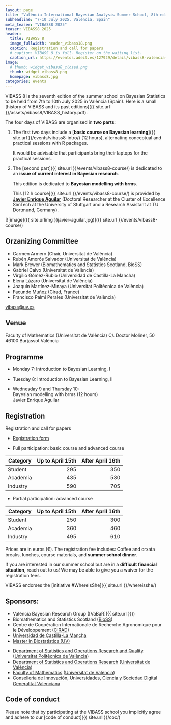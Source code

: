 ```yaml
---
layout: page
title: "València International Bayesian Analysis Summer School, 8th edition"
subheadline: "7-10 July 2025, València, Spain"
meta_teaser: "VIBASS8 2025"
teaser: VIBASS8 2025
header:
  title: VIBASS 8
  image_fullwidth: header_vibass18.png
  caption: Registration and call for papers
  # caption: VIBASS 8 is full. Register on the waiting list.
  caption_url: https://eventos.adeit.es/127929/detail/vibass8-valencia-international-bayesian-summer-school.html
image:
  # thumb: widget_vibass8_closed.png
  thumb: widget_vibass8.png
  homepage: vibass8.jpg
categories: events
---
```


VIBASS 8 is the seventh edition of the summer school on Bayesian Statistics to be held from 7th to 10th July 2025 in València (Spain).
Here is a small [history of VIBASS and its past editions]({{ site.url }}/assets/vibass8/VIBASS_history.pdf).

The four days of VIBASS are organised in __two parts__:

1. The first two days include a [__basic course on Bayesian learning__]({{ site.url }}/events/vibass8-intro/) (12 hours), alternating conceptual and practical sessions with R packages.

	It would be advisable that participants bring their laptops for the practical sessions.

2. The [second part]({{ site.url }}/events/vibass8-course/) is dedicated to an __issue of current interest in Bayesian research__. 

	This edition is dedicated to __Bayesian modelling with brms__.

	This [12 h course]({{ site.url }}/events/vibass8-course/) is provided by [__Javier Enrique Aguilar__](https://jear2412.github.io/) (Doctoral Researcher at the Cluster of Excellence SimTech at the University of Stuttgart and a Research Assistant at TU Dortmund, Germany). 
  
  [![image]({{ site.urlimg }}javier-aguilar.jpg)]({{ site.url }}/events/vibass8-course/)


<!--
3. The last day is devoted to the __seventh VIBASS Workshop__.

	It includes two [plenary sessions]({{ site.url }}/events/vibass7-talks/), with invited speakers [__Dr. Alicia Quirós__](https://aliciaquiros.wordpress.com/) (Universidad de León, Spain) and [__Dr. Thomas Opitz__](https://biosp.mathnum.inrae.fr/homepage-thomas-opitz) (Inrae, France).

    [![]({{ site.urlimg }}alicia-thomas.jpg)]({{ site.url }}/events/vibass7-talks/)

    The workshop ends with a informal brainstorming and a __flash-presentations session__ with contributions of the participants in the school.
-->

## Orzanizing Committee

- Carmen Armero (Chair, Universitat de València)
- Rubén Amorós Salvador (Universitat de València)
- Mark Brewer (Biomathematics and Statistics Scotland, BioSS)
- Gabriel Calvo (Universitat de València)
- Virgilio Gómez-Rubio (Universidad de Castilla-La Mancha)
- Elena Lázaro (Universitat de València)
- Joaquín Martínez-Minaya (Universitat Politècnica de València)
- Facundo Muñoz (Cirad, France)
- Francisco Palmí Perales (Universitat de València)

[vibass@uv.es](mailto:vibass@uv.es)

## Venue

Faculty of Mathematics (Universitat de València)
C/. Doctor Moliner, 50
46100 Burjassot
València


## Programme

- Monday 7: Introduction to Bayesian Learning, I

- Tuesday 8: Introduction to Bayesian Learning, II

- Wednesday 9 and Thursday 10:\
  Bayesian modelling with brms (12 hours)\
  Javier Enrique Aguilar

<!--

![Schedule]({{ site.url }}/assets/vibass8/schedule.png)
-->


<!--
  Time         | Monday 18     | Tuesdaygianluca-baio | Wednesday 20    | Thursday 21    | Friday 22
-------------  | --------------| --------------| ----------------| ---------------| ---------------------
  08:45-09:00  | Registration  |               |                 |                | 
  09:00-09:10  | Welcome       |               |                 |                | 
  09:10-09:40  | Basics I      | Basics V      | R-INLA          | R-INLA         |               
  09:40-10:15  |               |               |                 |                | Invited I (MEC)
  11:00-11:30  |               | Coffee Break  | Coffee Break    | Coffee Break   | Coffee Break
  11:30-12:00  | Coffee Break  | Basics VI     | R-INLA          | R-INLA         | Invited II (GB)
  12:00-12:30  | Basics II     |               |                 |                | Posters oral presentation
  12:30-13:00  |               |               |                 |                |                 
  13:00-13:30  |               | Lunch         | Lunch           | Lunch          |                 
  13:30-14:00  | Lunch         |               |                 |                | Closing session
  14:00-14:30  |               |               | R-INLA          | R-INLA         | Lunch
  14:30-15:00  |               | Basics VII    |                 |                |          
  15:00-16:00  | Basics III    |               |                 |                | 
  16:00-16:30  |               | Coffee Break  | Orxata Break    | Orxata Break   | 
  16:30-17:00  | Orxata Break  | Basics VIII   | R-INLA          | R-INLA         | 
  17:00-18:00  | Basics IV     |               |                 |                | 
  18:00-18:30  |               |               |                 |                | 
               |               |               |                 | Gala Diner     | 
-->

## Registration


<!-- Registrations are fully booked.
Please register on the [waiting lists](https://eventos.adeit.es/109741/detail/vibass7-valencia-international-bayesian-summer-school.html).
Thanks for your interest! -->


Registration and call for papers

- [Registration form](https://eventos.adeit.es/127929/detail/vibass8-valencia-international-bayesian-summer-school.html) 




- Full participation: basic course and advanced course

 Category | Up to April 15th | After April 16th 
----------|-----------------------:|--------------:
 Student  | 295 | 350 
 Academia | 435 | 530 
 Industry | 590 | 705 

- Partial participation: advanced course

 Category | Up to April 15th | After April 16th
----------|-----------------------:|--------------:
 Student  | 250 | 300 
 Academia | 360 | 460 
 Industry | 495 | 610 

Prices are in euros (€).
The registration fee includes: Coffee and orxata breaks, lunches, course materials, and __summer school dinner__.

If you are interested in our summer school but are in a __difficult financial situation__, reach out to us! We may be able to give you a waiver for the registration fees.

<!--Participants in the VIBASS Workshop are encouraged to present a __flash-presentation__ of 5' with their research or projects. -->

VIBASS endorses the [initiative #WhereIsShe]({{ site.url }}/whereisshe/)


## Sponsors:

- València Bayesian Research Group ([VaBaR]({{ site.url }}))
- Biomathematics and Statistics Scotland ([BioSS](http://www.bioss.ac.uk/))
- Centre de Coopération Internationale de Recherche Agronomique pour le Développement ([CIRAD](https://www.cirad.fr/))
- [Universidad de Castilla-La Mancha](https://www.uclm.es/)
- [Master in Biostatistics (UV)](https://www.uv.es/uvweb/master-biostatistics/en/master-s-degree-biostatistics-1285882529090.html)
<!-- - [Master in Data Science (UV)](https://www.uv.es/uvweb/master-data-science/en/master-s-degree-data-science-1285949661373.html) -->
- [Department of Statistics and Operations Research and Quality](https://www.upv.es/entidades/DEIO/index-en.html) ([Universitat Politècnica de València](https://www.upv.es/))
- [Department of Statistics and Operations Research](http://www.uv.es/eio) ([Universitat de València](http://www.uv.es/))
- [Faculty of Mathematics](http://www.uv.es/matematiques) ([Universitat de València](http://www.uv.es/))
- [Conselleria de Innovación, Universidades, Ciencia y Sociedad Digital](https://innova.gva.es/es/) [Generalitat Valenciana](https://www.gva.es/en/inicio/presentacion)


## Code of conduct

Please note that by participating at the VIBASS school you implicitly agree and adhere to our [code of conduct]({{ site.url }}/coc/)

<img class="t60" src="{{ site.urlimg }}footer_vibass24.png" alt="">
